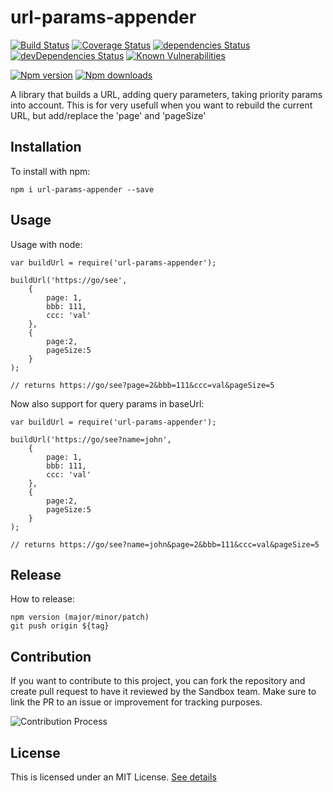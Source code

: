 # url-params-appender

[![Build Status](https://travis-ci.org/jvanhent/url-params-appender.svg?branch=master)](https://travis-ci.org/github/jvanhent/url-params-appender)
[![Coverage Status](https://coveralls.io/repos/github/jvanhent/url-params-appender/badge.svg?branch=master)](https://coveralls.io/github/jvanhent/url-params-appender)
[![dependencies Status](https://david-dm.org/jvanhent/url-params-appender/status.svg)](https://david-dm.org/jvanhent/url-params-appender)
[![devDependencies Status](https://david-dm.org/jvanhent/url-params-appender/dev-status.svg)](https://david-dm.org/jvanhent/url-params-appender?type=dev)
[![Known Vulnerabilities](https://snyk.io/test/github/jvanhent/url-params-appender/badge.svg?targetFile=package.json)](https://snyk.io/test/github/jvanhent/url-params-appender?targetFile=package.json)

[![Npm version](https://img.shields.io/npm/v/url-params-appender?label=latest-version)](https://img.shields.io/npm/v/url-params-appender?label=latest-version)
[![Npm downloads](https://img.shields.io/npm/dm/url-params-appender)](https://img.shields.io/npm/dm/url-params-appender)

A library that builds a URL, adding query parameters, taking priority params into account. 
This is for very usefull when you want to rebuild the current URL, but add/replace the 'page' and 'pageSize'

## Installation

To install with npm:

```
npm i url-params-appender --save
```

## Usage

Usage with node:

```
var buildUrl = require('url-params-appender');

buildUrl('https://go/see', 
    {
        page: 1, 
        bbb: 111,
        ccc: 'val'
    }, 
    {
        page:2,
        pageSize:5
    }
);

// returns https://go/see?page=2&bbb=111&ccc=val&pageSize=5
```

Now also support for query params in baseUrl:
```
var buildUrl = require('url-params-appender');

buildUrl('https://go/see?name=john', 
    {
        page: 1, 
        bbb: 111,
        ccc: 'val'
    }, 
    {
        page:2,
        pageSize:5
    }
);

// returns https://go/see?name=john&page=2&bbb=111&ccc=val&pageSize=5
```

## Release
How to release:
```
npm version (major/minor/patch)
git push origin ${tag}
```

## Contribution

If you want to contribute to this project, you can fork the repository and create pull request to have it reviewed by the Sandbox team.
Make sure to link the PR to an issue or improvement for tracking purposes.

![Contribution Process](./Contribution_process.jpg)

## License

This is licensed under an MIT License. [See details](LICENSE)

